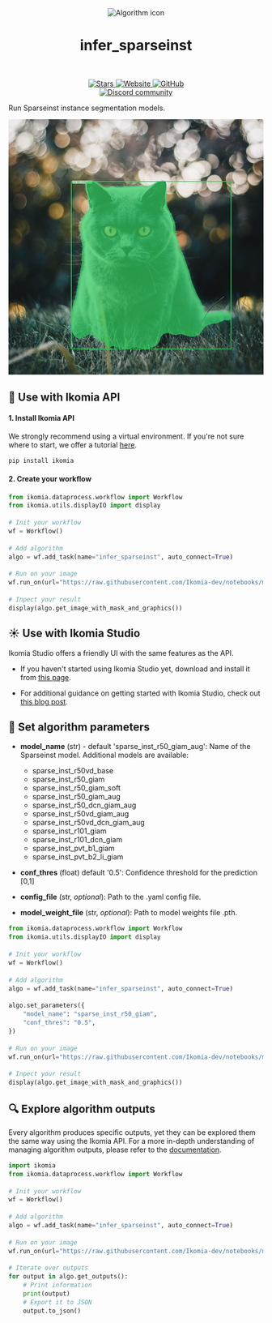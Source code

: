 <div align="center">
  <img src="images/icon.png" alt="Algorithm icon">
  <h1 align="center">infer_sparseinst</h1>
</div>
<br />
<p align="center">
    <a href="https://github.com/Ikomia-hub/infer_sparseinst">
        <img alt="Stars" src="https://img.shields.io/github/stars/Ikomia-hub/infer_sparseinst">
    </a>
    <a href="https://app.ikomia.ai/hub/">
        <img alt="Website" src="https://img.shields.io/website/http/app.ikomia.ai/en.svg?down_color=red&down_message=offline&up_message=online">
    </a>
    <a href="https://github.com/Ikomia-hub/infer_sparseinst/blob/main/LICENSE.md">
        <img alt="GitHub" src="https://img.shields.io/github/license/Ikomia-hub/infer_sparseinst.svg?color=blue">
    </a>    
    <br>
    <a href="https://discord.com/invite/82Tnw9UGGc">
        <img alt="Discord community" src="https://img.shields.io/badge/Discord-white?style=social&logo=discord">
    </a> 
</p>


Run Sparseinst instance segmentation models.

![Cat instance segmentation](https://raw.githubusercontent.com/Ikomia-hub/infer_sparseinst/main/icons/output.jpg)

## :rocket: Use with Ikomia API

#### 1. Install Ikomia API

We strongly recommend using a virtual environment. If you're not sure where to start, we offer a tutorial [here](https://www.ikomia.ai/blog/a-step-by-step-guide-to-creating-virtual-environments-in-python).

```sh
pip install ikomia
```

#### 2. Create your workflow


```python
from ikomia.dataprocess.workflow import Workflow
from ikomia.utils.displayIO import display

# Init your workflow
wf = Workflow()

# Add algorithm
algo = wf.add_task(name="infer_sparseinst", auto_connect=True)

# Run on your image  
wf.run_on(url="https://raw.githubusercontent.com/Ikomia-dev/notebooks/main/examples/img/img_cat.jpg")

# Inpect your result
display(algo.get_image_with_mask_and_graphics())
```

## :sunny: Use with Ikomia Studio

Ikomia Studio offers a friendly UI with the same features as the API.

- If you haven't started using Ikomia Studio yet, download and install it from [this page](https://www.ikomia.ai/studio).

- For additional guidance on getting started with Ikomia Studio, check out [this blog post](https://www.ikomia.ai/blog/how-to-get-started-with-ikomia-studio).

## :pencil: Set algorithm parameters

- **model_name** (str) - default 'sparse_inst_r50_giam_aug': Name of the Sparseinst model. Additional models are available:
    - sparse_inst_r50vd_base
    - sparse_inst_r50_giam
    - sparse_inst_r50_giam_soft
    - sparse_inst_r50_giam_aug
    - sparse_inst_r50_dcn_giam_aug
    - sparse_inst_r50vd_giam_aug
    - sparse_inst_r50vd_dcn_giam_aug
    - sparse_inst_r101_giam
    - sparse_inst_r101_dcn_giam
    - sparse_inst_pvt_b1_giam
    - sparse_inst_pvt_b2_li_giam

- **conf_thres** (float) default '0.5': Confidence threshold for the prediction [0,1]
- **config_file** (str, *optional*): Path to the .yaml config file.
- **model_weight_file** (str, *optional*): Path to model weights file .pth. 


```python
from ikomia.dataprocess.workflow import Workflow
from ikomia.utils.displayIO import display

# Init your workflow
wf = Workflow()

# Add algorithm
algo = wf.add_task(name="infer_sparseinst", auto_connect=True)

algo.set_parameters({
    "model_name": "sparse_inst_r50_giam",
    "conf_thres": "0.5",
})

# Run on your image  
wf.run_on(url="https://raw.githubusercontent.com/Ikomia-dev/notebooks/main/examples/img/img_cat.jpg")

# Inpect your result
display(algo.get_image_with_mask_and_graphics())
```

## :mag: Explore algorithm outputs

Every algorithm produces specific outputs, yet they can be explored them the same way using the Ikomia API. For a more in-depth understanding of managing algorithm outputs, please refer to the [documentation](https://ikomia-dev.github.io/python-api-documentation/advanced_guide/IO_management.html).

```python
import ikomia
from ikomia.dataprocess.workflow import Workflow

# Init your workflow
wf = Workflow()

# Add algorithm
algo = wf.add_task(name="infer_sparseinst", auto_connect=True)

# Run on your image  
wf.run_on(url="https://raw.githubusercontent.com/Ikomia-dev/notebooks/main/examples/img/img_cat.jpg")

# Iterate over outputs
for output in algo.get_outputs():
    # Print information
    print(output)
    # Export it to JSON
    output.to_json()
```

